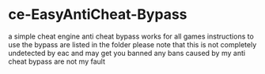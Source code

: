 # ce-EasyAntiCheat-Bypass
a simple cheat engine anti cheat bypass works for all games instructions to use the bypass are listed in the folder
please note that this is not completely undetected by eac and may get you banned any bans caused by my anti cheat bypass are not my fault
